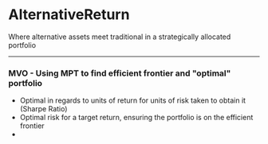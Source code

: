 # AlternativeReturn
Where alternative assets meet traditional in a strategically allocated portfolio

---
### MVO - Using MPT to find efficient frontier and "optimal" portfolio

+ Optimal in regards to units of return for units of risk taken to obtain it (Sharpe Ratio)
+ Optimal risk for a target return, ensuring the portfolio is on the efficient frontier
+ 
 
